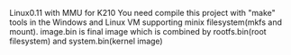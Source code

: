 Linux0.11 with MMU for K210
You need compile this project with "make" tools in the Windows and Linux VM supporting minix filesystem(mkfs and mount).
image.bin is final image which is combined by rootfs.bin(root filesystem) and system.bin(kernel image)
